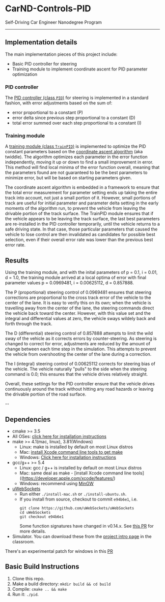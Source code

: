 # CarND-Controls-PID
Self-Driving Car Engineer Nanodegree Program

---

## Implementation details

The main implementation pieces of this project include:

* Basic PID controller for steering
* Training module to implement coordinate ascent for PID parameter optimization

### PID controller

The [PID controller (class `PID`)](src/PID.cpp) for steering is implemented in a standard fashion, with error adjustments based on the sum of:
* error proportional to a constant (P)
* error delta since previous step proportional to a constant (D)
* total error summed over each step proportional to a constant (I)

### Training module

A [training module (class `TrainPID`)](src/TrainPID.cc) is implemented to optimize the PID constant parameters based on the [coordinate ascent algorithm](https://en.wikipedia.org/wiki/Coordinate_descent) (aka twiddle). The algorithm optimizes each parameter in the error function independently, moving it up or down to find a small improvement in error. This method will find local minima of the error function overall, meaning that the parameters found are not guaranteed to be the best parameters to minimize error, but will be based on starting parameters given.

The coordinate ascent algorithm is embedded in a framework to ensure that the total error measurement for parameter setting ends up taking the entire track into account, not just a small portion of it. However, small portions of track are useful for initial parameter and parameter delta setting in the early moments of the algorithm run, to prevent the vehicle from leaving the drivable portion of the track surface. The TrainPID module ensures that if the vehicle appears to be leaving the track surface, the last best parameters are re-installed in the PID controller temporarily, until the vehicle returns to a safe driving state. In that case, those particular parameters that caused the vehicle to lose control are then invalidated as candidates for possible best selection, even if their overall error rate was lower than the previous best error rate.

## Results

Using the training module, and with the inital parameters of p = 0.1, i = 0.01, d = 1.0, the training module arrived at a local optima of error with final parameter values p = 0.0969481, i = 0.00625112, d = 0.857888.

The P (proportional) steering control of 0.0969481 ensures that steering corrections are proportional to the cross track error of the vehicle to the center of the lane. It is easy to verify this on its own; when the vehicle is travelling away from the center of the lane, the steering commands direct the vehicle back toward the center. However, with this value set and the integral and differential values at zero, the vehicle sways wildely back and forth through the track.

The D (differential) steering control of 0.857888 attempts to limit the wild sway of the vehicle as it corrects errors by counter-steering. As steering is changed to correct for error, adjustments are reduced by the amount of change between each time step in the simulation. This attempts to prevent the vehicle from overshooting the center of the lane during a correction.

The I (integral) steering control of 0.00625112 corrects for steering bias of the vehicle. The vehicle naturally "pulls" to the side when the steering command is 0.0; this ensures that the vehicle drives relatively straight.


Overall, these settings for the PID controller ensure that the vehicle drives continuously around the track without hitting any road hazards or leaving the drivable portion of the road surface.


--

## Dependencies

* cmake >= 3.5
 * All OSes: [click here for installation instructions](https://cmake.org/install/)
* make >= 4.1(mac, linux), 3.81(Windows)
  * Linux: make is installed by default on most Linux distros
  * Mac: [install Xcode command line tools to get make](https://developer.apple.com/xcode/features/)
  * Windows: [Click here for installation instructions](http://gnuwin32.sourceforge.net/packages/make.htm)
* gcc/g++ >= 5.4
  * Linux: gcc / g++ is installed by default on most Linux distros
  * Mac: same deal as make - [install Xcode command line tools]((https://developer.apple.com/xcode/features/)
  * Windows: recommend using [MinGW](http://www.mingw.org/)
* [uWebSockets](https://github.com/uWebSockets/uWebSockets)
  * Run either `./install-mac.sh` or `./install-ubuntu.sh`.
  * If you install from source, checkout to commit `e94b6e1`, i.e.
    ```
    git clone https://github.com/uWebSockets/uWebSockets 
    cd uWebSockets
    git checkout e94b6e1
    ```
    Some function signatures have changed in v0.14.x. See [this PR](https://github.com/udacity/CarND-MPC-Project/pull/3) for more details.
* Simulator. You can download these from the [project intro page](https://github.com/udacity/self-driving-car-sim/releases) in the classroom.

There's an experimental patch for windows in this [PR](https://github.com/udacity/CarND-PID-Control-Project/pull/3)

## Basic Build Instructions

1. Clone this repo.
2. Make a build directory: `mkdir build && cd build`
3. Compile: `cmake .. && make`
4. Run it: `./pid`. 

